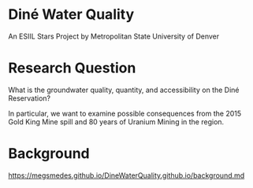 # Diné Water Quality
An ESIIL Stars Project by Metropolitan State University of Denver
# Research Question
What is the groundwater quality, quantity, and accessibility on the Diné Reservation?

In particular, we want to examine possible consequences from the 2015 Gold King Mine spill
and 80 years of Uranium Mining in the region.
# Background
https://megsmedes.github.io/DineWaterQuality.github.io/background.md
